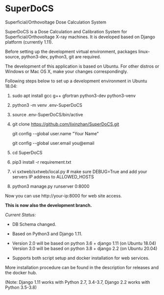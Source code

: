 # SuperDoCS
Superficial/Orthovoltage Dose Calculation System

SuperDoCS is a Dose Calculation and Calibration System for Superficial/Orthovoltage X-ray machines. 
It is developed based on Django platform (currently 1.11).

Before setting up the development virtual environment, packages
linux-source, python3-dev, python3, git are required.

The development of this application is based on Ubuntu. For other distros or Windows or Mac OS X,
make your changes correspondingly.

Following steps below to set up a development environment in Ubuntu 18.04:

1. sudo apt install gcc g++ gfortran python3-dev python3-venv

2. python3 -m venv .env-SuperDoCS

3. source .env-SuperDoCS/bin/active

4. git clone https://github.com/lixinzhan/SuperDoCS.git

   git config --global user.name "Your Name"
   
   git config --global user.email you@email
   
5. cd SuperDoCS

6. pip3 install -r requirement.txt

7. vi sxtweb/sxtweb/local.py # make sure DEBUG=True and add your servers IP address to ALLOWED_HOSTS

8. python3 manage.py runserver 0:8000

Now you can use http://your-ip:8000 for web site access.


**This is now also the development branch.**

*Current Status:*

* DB Schema changed.

* Based on Python3 and Django 1.11.

* Version 2.0 will be based on python 3.6 + django 1.11 (on Ubuntu 18.04)
  Version 3.0 will be based on python 3.8 + django 2.2 (on Ubuntu 20.04)

* Supports both script setup and docker installation for web services.

More installation procedure can be found in the description for releases and the docker hub.

(Note: Django 1.11 works with Python 2.7, 3.4-3.7, Django 2.2 works with Python 3.5-3.8)
